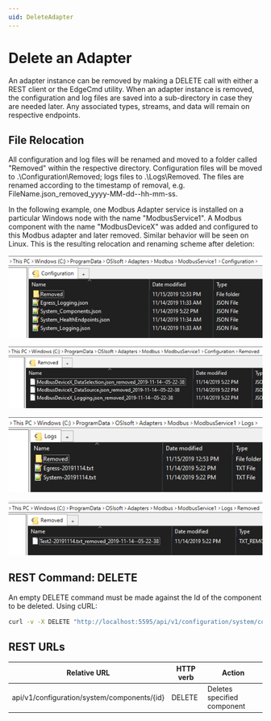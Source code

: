 ```yaml
---
uid: DeleteAdapter
---
```


# Delete an Adapter

An adapter instance can be removed by making a DELETE call with either a REST client or the EdgeCmd utility. When an adapter instance is removed, the configuration and log files are saved into a sub-directory in case they are needed later. Any associated types, streams, and data will remain on respective endpoints.

## File Relocation

All configuration and log files will be renamed and moved to a folder called "Removed" within the respective directory. Configuration files will be moved to .\Configuration\Removed; logs files to .\Logs\Removed. The files are renamed according to the timestamp of removal, e.g. FileName.json_removed_yyyy-MM-dd--hh-mm-ss.

In the following example, one Modbus Adapter service is installed on a particular Windows node with the name "ModbusService1". A Modbus component with the name "ModbusDeviceX" was added and configured to this Modbus adapter and later removed. Similar behavior will be seen on Linux. This is the resulting relocation and renaming scheme after deletion:

![ConfigurationFolder](ConfigurationFolder.png)

![RemovedConfigurations](RemovedConfigurations.png)

![LogsFolder](LogsFolder.png)

![RemovedLogs](RemovedLogs.png)


## REST Command: DELETE

An empty DELETE command must be made against the Id of the component to be deleted. Using cURL:

```bash
curl -v -X DELETE "http://localhost:5595/api/v1/configuration/system/components/ComponentIdToBeDeleted"
```

## REST URLs
| Relative URL                                              | HTTP verb | Action               |
|-----------------------------------------------------------|-----------|----------------------|
| api/v1/configuration/system/components/{id}      | DELETE       | Deletes specified component |